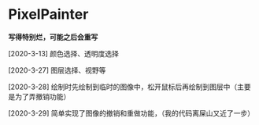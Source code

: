 # PixelPainter

**写得特别烂，可能之后会重写**

[2020-3-13] 颜色选择、透明度选择

[2020-3-27] 图层选择、视野等

[2020-3-28] 绘制时先绘制到临时的图像中，松开鼠标后再绘制到图层中（主要是为了弄撤销功能）

[2020-3-29] 简单实现了图像的撤销和重做功能，（我的代码离屎山又近了一步）
